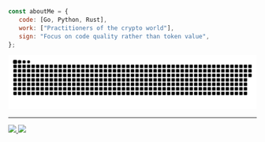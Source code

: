 
```javascript
const aboutMe = {
   code: [Go, Python, Rust],
   work: ["Practitioners of the crypto world"],
   sign: "Focus on code quality rather than token value",
};
```



![](https://github.com/0x-wen/0x-wen/blob/output/github-contribution-grid-snake.svg)

---

<a href="https://github.com/0x-wen">
  <img height="180em" src="https://github-readme-stats.vercel.app/api?username=0x-wen&theme=radical&show_icons=true&count_private=true" />
  <img height="180em" src="https://github-readme-stats.vercel.app/api/top-langs/?username=0x-wen&theme=radical&layout=compact&show_icons=true"/>
</a>

